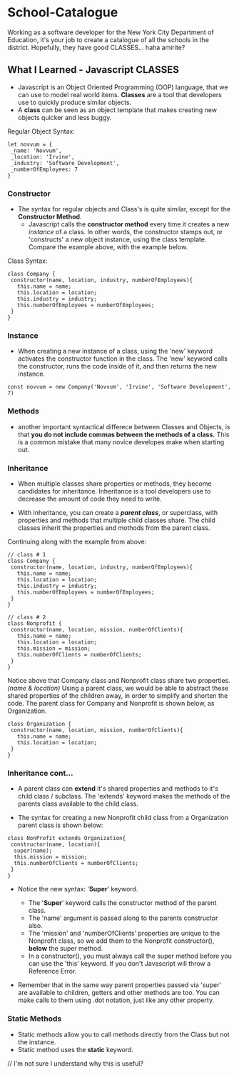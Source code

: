# School-Catalogue

Working as a software developer for the New York City Department of Education, it's your job to create a catalogue of all the schools in the district. Hopefully, they have good CLASSES... haha amirite?

## What I Learned - Javascript CLASSES

* Javascript is an Object Oriented Programming (OOP) language, that we can use to model real world items. **Classes** are a tool that developers use to quickly produce similar objects.
* A **class** can be seen as an object template that makes creating new objects quicker and less buggy.

Regular Object Syntax:

```
let novvum = {
 _name: 'Novvum',
 _location: 'Irvine',
 _industry: 'Software Development',
 _numberOfEmployees: 7
}
```

### Constructor

* The syntax for regular objects and Class's is quite similar, except for the **Constructor Method**.
  * Javascript calls the **constructor method** every time it creates a new _instance_ of a class. In other words, the constructor stamps out, or 'constructs' a new object instance, using the class template. Compare the example above, with the example below.

Class Syntax:

```
class Company {
 constructor(name, location, industry, numberOfEmployees){
   this.name = name;
   this.location = location;
   this.industry = industry;
   this.numberOfEmployees = numberOfEmployees;
 }
}
```

### Instance

* When creating a new instance of a class, using the 'new' keyword activates the constructor function in the class. The 'new' keyword calls the constructor, runs the code inside of it, and then returns the new instance.

```
const novvum = new Company('Novvum', 'Irvine', 'Software Development', 7)
```

### Methods

* another important syntactical differece between Classes and Objects, is that **you do not include commas between the methods of a class.** This is a common mistake that many novice developes make when starting out.

### Inheritance

* When multiple classes share properties or methods, they become candidates for inheritance. Inheritance is a tool developers use to decrease the amount of code they need to write.

* With inheritance, you can create a **_parent class_**, or superclass, with properties and methods that multiple child classes share. The child classes inherit the properties and mothods from the parent class.

Continuing along with the example from above:

```
// class # 1
class Company {
 constructor(name, location, industry, numberOfEmployees){
   this.name = name;
   this.location = location;
   this.industry = industry;
   this.numberOfEmployees = numberOfEmployees;
 }
}

// class # 2
class Nonprofit {
 constructor(name, location, mission, numberOfClients){
   this.name = name;
   this.location = location;
   this.mission = mission;
   this.numberOfClients = numberOfClients;
 }
}
```

Notice above that Company class and Nonprofit class share two properties. _(name & location)_ Using a parent class, we would be able to abstract these shared properties of the children away, in order to simplify and shorten the code. The parent class for Company and Nonprofit is shown below, as Organization.

```
class Organization {
 constructor(name, location, mission, numberOfClients){
   this.name = name;
   this.location = location;
 }
}
```

### Inheritance cont...

* A parent class can **extend** it's shared properties and methods to it's child class / subclass. The 'extends' keyword makes the methods of the parents class available to the child class.

* The syntax for creating a new Nonprofit child class from a Organization parent class is shown below:

```
class NonProfit extends Organization{
 constructor(name, location){
  super(name);
  this.mission = mission;
  this.numberOfClients = numberOfClients;
 }
}
```

* Notice the new syntax: '**Super**' keyword.

  * The '**Super**' keyword calls the constructor method of the parent class.
  * The 'name' argument is passed along to the parents constructor also.
  * The 'mission' and 'numberOfClients' properties are unique to the Nonprofit class, so we add them to the Nonprofit constructor(), **below** the super method.
  * In a constructor(), you must always call the super method before you can use the 'this' keyword. If you don't Javascript will throw a Reference Error.

* Remember that in the same way parent properties passed via 'super' are available to children, getters and other methods are too. You can make calls to them using .dot notation, just like any other property.

### Static Methods

* Static methods allow you to call methods directly from the Class but not the instance.
* Static method uses the **static** keyword.

// I'm not sure I understand why this is useful?
